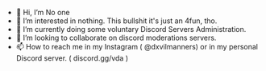 - 👋 Hi, I’m No one
- 👀 I’m interested in nothing. This bullshit it's just an 4fun, tho.
- 🌱 I’m currently doing some voluntary Discord Servers Administration.
- 💞️ I’m looking to collaborate on discord moderations servers.
- 📫 How to reach me in my Instagram ( @dxvilmanners) or in my personal Discord server. ( discord.gg/vda )


<!---
Pr0udSecurity/Pr0udSecurity is a ✨ special ✨ repository because its `README.md` (this file) appears on your GitHub profile.
You can click the Preview link to take a look at your changes.
--->
